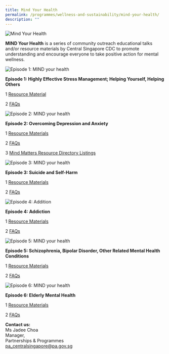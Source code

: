 ```yaml
---
title: Mind Your Health
permalink: /programmes/wellness-and-sustainability/mind-your-health/
description: ""
---
```

![Mind Your Health](/images/Programmes/myh-photo.jpeg)

**MIND Your Health**&nbsp;is a series of community outreach educational talks and/or resource materials by Central Singapore CDC to promote understanding and encourage everyone to take positive action for mental wellness.

![Episode 1: MIND your health](/images/Programmes/mind-your-health-poster_final-(24-nov-2020).png)

**Episode 1: Highly Effective Stress Management; Helping Yourself, Helping Others**

1 [Resource Material](/files/Programmes/myh_1_highly-effective-stress-management_resource-materials-for-participants.pdf)

2 [FAQs](/files/Programmes/myh_1_highly-effective-stress-management_faqs.pdf)

![Episode 2: MIND your health](/images/Programmes/mind-your-health_a4-poster-02.png)

**Episode 2: Overcoming Depression and Anxiety**

1 [Resource Materials](/files/Programmes/myh_2_overcoming-depression-and-anxiety_resource-materials-for-participants.pdf)

2 [FAQs](/files/Programmes/myh_2_overcoming-depression-and-anxiety_faqs.pdf)

3 [Mind Matters Resource Directory Listings](/files/Programmes/myh_2_overcoming-depression-and-anxiety_mind-matters-resource-directory-listings.pdf)

![Episode 3: MIND your health](/images/Programmes/mind-your-health_a4-poster---7-03.png)

**Episode 3: Suicide and Self-Harm**

1 [Resource Materials](/files/Programmes/myh_3_suicide-and-self-harm_resource-materials-for-participants.pdf)

2 [FAQs](/files/Programmes/myh_3_suicide-and-self-harm_faqs.pdf)

![Episode 4: Addition](/images/Programmes/mind-your-health_a4-poster---4-01-(002).png)

**Episode 4: Addiction**

1 [Resource Materials](/files/Programmes/myh_4_addiction_resource-materials-for-participants.pdf)

2 [FAQs](/files/Programmes/myh_4_addiction_faqs.pdf)

![Episode 5: MIND your health](/images/Programmes/mind-your-health_a4-poster-july_10-copy.jpg)

**Episode 5: Schizophrenia, Bipolar Disorder, Other Related Mental Health Conditions**

1 [Resource Materials](/files/Programmes/schizophrenia-bipolar-disorder-other-related-mental-health-conditions.pdf)

2 [FAQs](/files/Programmes/faqs_'mind-your-health'-webinar_ep5.pdf)

![Episode 6: MIND your health](/images/Programmes/mind-your-health_a4-poster-sep_12-copy.jpg)

**Episode 6: Elderly Mental Health**

1 [Resource Materials](/files/Programmes/elderly-mental-health-(resource-materials-for-participants).pdf)

2 [FAQs](/files/Programmes/faqs_'mind-your-health'-webinar-6.pdf)

**Contact us:**  
Ms Jadee Choa  
Manager,&nbsp;  
Partnerships &amp; Programmes  
[pa\_centralsingapore@pa.gov.sg](mailto:pa_centralsingapore@pa.gov.sg)